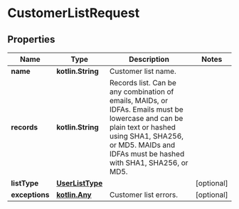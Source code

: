 
# CustomerListRequest

## Properties
| Name | Type | Description | Notes |
| ------------ | ------------- | ------------- | ------------- |
| **name** | **kotlin.String** | Customer list name. |  |
| **records** | **kotlin.String** | Records list. Can be any combination of emails, MAIDs, or IDFAs. Emails must be lowercase and can be plain text or hashed using SHA1, SHA256, or MD5. MAIDs and IDFAs must be hashed with SHA1, SHA256, or MD5. |  |
| **listType** | [**UserListType**](UserListType.md) |  |  [optional] |
| **exceptions** | [**kotlin.Any**](.md) | Customer list errors. |  [optional] |




